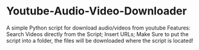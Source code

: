 # Youtube-Audio-Video-Downloader
A simple Python script for download audio/videos from youtube
Features:
Search Videos directly from the Script;
Insert URLs;
Make Sure to put the script into a folder, the files will be downloaded where the script is located!
